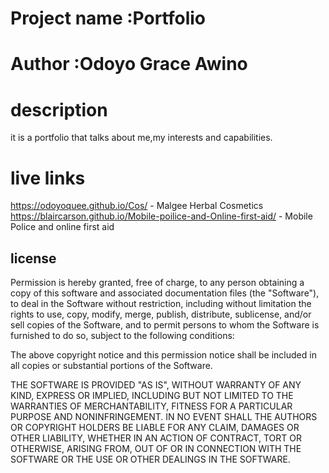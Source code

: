 # Project name :Portfolio
# Author :Odoyo Grace Awino 
# description
it is a portfolio that talks about me,my interests and capabilities.
# live links
https://odoyoquee.github.io/Cos/ - Malgee Herbal Cosmetics
https://blaircarson.github.io/Mobile-poilice-and-Online-first-aid/ - Mobile Police and online first aid
## license
Permission is hereby granted, free of charge, to any person obtaining a copy of this software and associated documentation files (the "Software"), to deal in the Software without restriction, including without limitation the rights to use, copy, modify, merge, publish, distribute, sublicense, and/or sell copies of the Software, and to permit persons to whom the Software is furnished to do so, subject to the following conditions:

The above copyright notice and this permission notice shall be included in all copies or substantial portions of the Software.

THE SOFTWARE IS PROVIDED "AS IS", WITHOUT WARRANTY OF ANY KIND, EXPRESS OR IMPLIED, INCLUDING BUT NOT LIMITED TO THE WARRANTIES OF MERCHANTABILITY, FITNESS FOR A PARTICULAR PURPOSE AND NONINFRINGEMENT. IN NO EVENT SHALL THE AUTHORS OR COPYRIGHT HOLDERS BE LIABLE FOR ANY CLAIM, DAMAGES OR OTHER LIABILITY, WHETHER IN AN ACTION OF CONTRACT, TORT OR OTHERWISE, ARISING FROM, OUT OF OR IN CONNECTION WITH THE SOFTWARE OR THE USE OR OTHER DEALINGS IN THE SOFTWARE.
